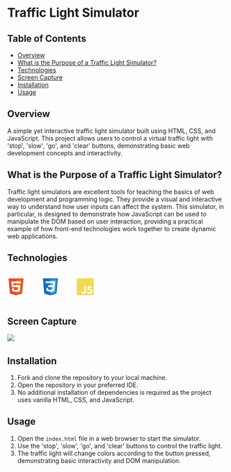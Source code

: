 <!-- omit in toc -->
# Traffic Light Simulator

<!-- omit in toc -->
## Table of Contents

- [Overview](#overview)
- [What is the Purpose of a Traffic Light Simulator?](#what-is-the-purpose-of-a-traffic-light-simulator)
- [Technologies](#technologies)
- [Screen Capture](#screen-capture)
- [Installation](#installation)
- [Usage](#usage)


## Overview
A simple yet interactive traffic light simulator built using HTML, CSS, and JavaScript. This project allows users to control a virtual traffic light with 'stop', 'slow', 'go', and 'clear' buttons, demonstrating basic web development concepts and interactivity.

## What is the Purpose of a Traffic Light Simulator?
Traffic light simulators are excellent tools for teaching the basics of web development and programming logic. They provide a visual and interactive way to understand how user inputs can affect the system. This simulator, in particular, is designed to demonstrate how JavaScript can be used to manipulate the DOM based on user interaction, providing a practical example of how front-end technologies work together to create dynamic web applications.

## Technologies
<div style="display: inline_block"><br>
  <img height="40" align="center" alt="HTML5" height="30" width="40" src="https://raw.githubusercontent.com/devicons/devicon/master/icons/html5/html5-original.svg">
 &nbsp;&nbsp;&nbsp;&nbsp;&nbsp;&nbsp;&nbsp;&nbsp;
  <img height="40" align="center" alt="CSS3" height="30" width="40" src="https://raw.githubusercontent.com/devicons/devicon/master/icons/css3/css3-original.svg">
 &nbsp;&nbsp;&nbsp;&nbsp;&nbsp;&nbsp;&nbsp;&nbsp;
  <img height="40" align="center" alt="JavaScript" height="30" width="40" src="https://raw.githubusercontent.com/devicons/devicon/master/icons/javascript/javascript-plain.svg">
 &nbsp;&nbsp;&nbsp;&nbsp;&nbsp;&nbsp;&nbsp;&nbsp;
</div>
  
</br>

## Screen Capture
![](https://github.com/c1flores/Traffic-Light-Exercise/assets/81927296/3531d05a-fa48-4acf-a875-9caf969907a2)


## Installation
  1. Fork and clone the repository to your local machine. 
  2. Open the repository in your preferred IDE.
  3. No additional installation of dependencies is required as the project uses vanilla HTML, CSS, and JavaScript.

## Usage
  1. Open the `index.html` file in a web browser to start the simulator.
  2. Use the 'stop', 'slow', 'go', and 'clear' buttons to control the traffic light.
  3. The traffic light will change colors according to the button pressed, demonstrating basic interactivity and DOM manipulation.

